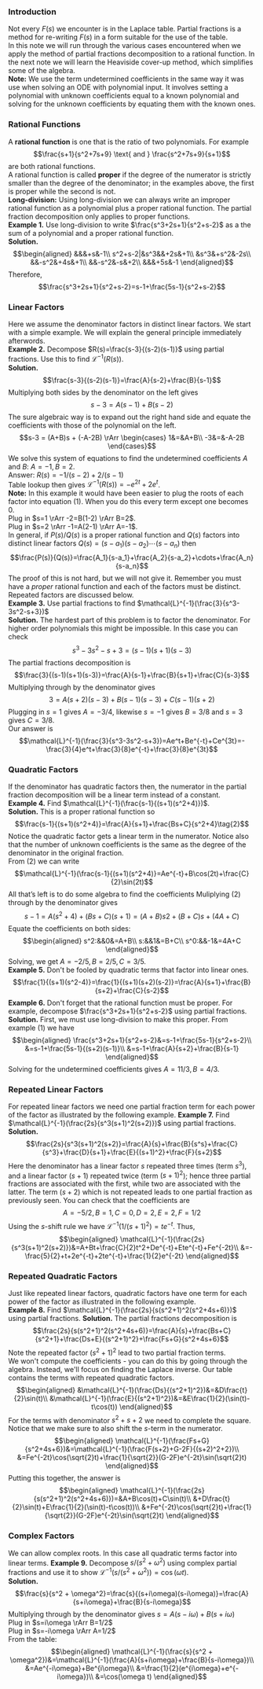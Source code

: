 ### Introduction
Not every $F(s)$ we encounter is in the Laplace table. Partial fractions is a method for re-writing $F(s)$ in a form suitable for the use of the table.  
In this note we will run through the various cases encountered when we apply the method of partial fractions decomposition to a rational function. In the next note we will learn the Heaviside cover-up method, which simplifies some of the algebra.  
**Note:** We use the term undetermined coefficients in the same way it was use when solving an ODE with polynomial input. It involves setting a polynomial with unknown coefficients equal to a known polynomial and solving for the unknown coefficients by equating them with the known ones.

### Rational Functions
A **rational function** is one that is the ratio of two polynomials. For example
$$\frac{s+1}{s^2+7s+9} \text{ and } \frac{s^2+7s+9}{s+1}$$
are both rational functions.  
A rational function is called **proper** if the degree of the numerator is strictly smaller than the degree of the denominator; in the examples above, the first is proper while the second is not.  
**Long-division:** Using long-division we can always write an improper rational function as a polynomial plus a proper rational function. The partial fraction decomposition only applies to proper functions.  
**Example 1.** Use long-division to write $\frac{s^3+2s+1}{s^2+s-2}$ as a the sum of a polynomial and a proper rational function.  
**Solution.**
$$\begin{aligned}
&&&+s&-1\\
s^2+s-2|&s^3&&+2s&+1\\
&s^3&+s^2&-2s\\
&&-s^2&+4s&+1\\
&&-s^2&-s&+2\\
&&&+5s&-1
\end{aligned}$$
Therefore,
$$\frac{s^3+2s+1}{s^2+s-2}=s-1+\frac{5s-1}{s^2+s-2}$$

### Linear Factors
Here we assume the denominator factors in distinct linear factors. We start with a simple example. We will explain the general principle immediately afterwords.  
**Example 2.** Decompose $R(s)=\frac{s-3}{(s-2)(s-1)}$ using partial fractions. Use this to find $\mathcal{L}^{-1}(R(s))$.  
**Solution.**
$$\frac{s-3}{(s-2)(s-1)}=\frac{A}{s-2}+\frac{B}{s-1}$$
Multiplying both sides by the denominator on the left gives
$$s-3 = A(s-1) + B(s-2)\tag{1}$$
The sure algebraic way is to expand out the right hand side and equate the coefficients with those of the polynomial on the left.
$$s-3 = (A+B)s + (-A-2B) \rArr \begin{cases}
1&=&A+B\\
-3&=&-A-2B
\end{cases}$$
We solve this system of equations to find the undetermined coefficients $A$ and $B$: $A = -1, B = 2$.  
Answer: $R(s)=-1/(s-2)+2/(s-1)$  
Table lookup then gives $\mathcal{L}^{-1}(R(s))=-e^{2t}+2e^t$.  
**Note:** In this example it would have been easier to plug the roots of each factor into equation $(1)$. When you do this every term except one becomes 0.  
Plug in $s=1 \rArr -2=B(1-2) \rArr B=2$.  
Plug in $s=2 \rArr -1=A(2-1) \rArr A=-1$.  
In general, if $P(s)/Q(s)$ is a proper rational function and $Q(s)$ factors into distinct linear factors $Q(s) = (s-a_1)(s-a_2)\cdots(s-a_n)$ then
$$\frac{P(s)}{Q(s)}=\frac{A_1}{s-a_1}+\frac{A_2}{s-a_2}+\cdots+\frac{A_n}{s-a_n}$$
The proof of this is not hard, but we will not give it. Remember you must have a *proper* rational function and each of the factors must be distinct. Repeated factors are discussed below.  
**Example 3.** Use partial fractions to find $\mathcal{L}^{-1}(\frac{3}{s^3-3s^2-s+3})$  
**Solution.** The hardest part of this problem is to factor the denominator. For higher order polynomials this might be impossible. In this case you can check
$$s^3-3s^2-s+3=(s-1)(s+1)(s-3)$$
The partial fractions decomposition is
$$\frac{3}{(s-1)(s+1)(s-3)}=\frac{A}{s-1}+\frac{B}{s+1}+\frac{C}{s-3}$$
Multiplying through by the denominator gives
$$3=A(s+2)(s-3)+B(s-1)(s-3)+C(s-1)(s+2)$$
Plugging in $s = 1$ gives $A = -3/4$, likewise $s = -1$ gives $B = 3/8$ and $s = 3$ gives $C = 3/8$.  
Our answer is
$$\mathcal{L}^{-1}(\frac{3}{s^3-3s^2-s+3})=Ae^t+Be^{-t}+Ce^{3t}=-\frac{3}{4}e^t+\frac{3}{8}e^{-t}+\frac{3}{8}e^{3t}$$

### Quadratic Factors
If the denominator has quadratic factors then, the numerator in the partial fraction decomposition will be a linear term instead of a constant.  
**Example 4.** Find $\mathcal{L}^{-1}(\frac{s-1}{(s+1)(s^2+4)})$.  
**Solution.** This is a proper rational function so
$$\frac{s-1}{(s+1)(s^2+4)}=\frac{A}{s+1}+\frac{Bs+C}{s^2+4}\tag{2}$$
Notice the quadratic factor gets a linear term in the numerator. Notice also that the number of unknown coefficients is the same as the degree of the denominator in the original fraction.  
From $(2)$ we can write
$$\mathcal{L}^{-1}(\frac{s-1}{(s+1)(s^2+4)}=Ae^{-t}+B\cos(2t)+\frac{C}{2}\sin(2t)$$
All that’s left is to do some algebra to find the coefficients Muliplying $(2)$ through by the denominator gives
$$s - 1 = A(s^2 + 4) + (Bs + C)(s + 1) = (A + B)s
2 + (B + C)s + (4A + C)$$
Equate the coefficients on both sides:
$$\begin{aligned}
s^2:&&0&=A+B\\
s:&&1&=B+C\\
s^0:&&-1&=4A+C
\end{aligned}$$
Solving, we get $A = -2/5, B = 2/5, C = 3/5$.  
**Example 5.** Don't be fooled by quadratic terms that factor into linear ones.
$$\frac{1}{(s+1)(s^2-4)}=\frac{1}{(s+1)(s+2)(s-2)}=\frac{A}{s+1}+\frac{B}{s+2}+\frac{C}{s-2}$$
**Example 6.** Don't forget that the rational function must be proper. For example, decompose $\frac{s^3+2s+1}{s^2+s-2}$ using partial fractions.  
**Solution.** First, we must use long-division to make this proper. From example $(1)$ we have
$$\begin{aligned}
\frac{s^3+2s+1}{s^2+s-2}&=s-1+\frac{5s-1}{s^2+s-2}\\
&=s-1+\frac{5s-1}{(s+2)(s-1)}\\
&=s-1+\frac{A}{s+2}+\frac{B}{s-1}
\end{aligned}$$
Solving for the undetermined coefficients gives $A = 11/3, B = 4/3$.

### Repeated Linear Factors
For repeated linear factors we need one partial fraction term for each power of the factor as illustrated by the following example.
**Example 7.** Find $\mathcal{L}^{-1}(\frac{2s}{s^3(s+1)^2(s+2)})$ using partial fractions.  
**Solution.**
$$\frac{2s}{s^3(s+1)^2(s+2)}=\frac{A}{s}+\frac{B}{s^s}+\frac{C}{s^3}+\frac{D}{s+1}+\frac{E}{(s+1)^2}+\frac{F}{s+2}$$
Here the denominator has a linear factor $s$ repeated three times (term $s^3$), and a linear factor $(s + 1)$ repeated twice (term $(s + 1)^2$); hence three partial fractions are associated with the first, while two are associated with the latter. The term $(s+2)$ which is not repeated leads to one partial fraction as previously seen. You can check that the coefficients are
$$A = -5/2, B = 1, C = 0, D = 2, E = 2, F = 1/2$$
Using the $s$-shift rule we have $\mathcal{L}^{-1}(1/(s+1)^2)=te^{-t}$. Thus,
$$\begin{aligned}
\mathcal{L}^{-1}(\frac{2s}{s^3(s+1)^2(s+2)})&=A+Bt+\frac{C}{2}t^2+De^{-t}+Ete^{-t}+Fe^{-2t}\\
&=-\frac{5}{2}+t+2e^{-t}+2te^{-t}+\frac{1}{2}e^{-2t}
\end{aligned}$$

### Repeated Quadratic Factors
Just like repeated linear factors, quadratic factors have one term for each power of the factor as illustrated in the following example.  
**Example 8.** Find $\mathcal{L}^{-1}(\frac{2s}{s(s^2+1)^2(s^2+4s+6)})$ using partial fractions.
**Solution.** The partial fractions decomposition is
$$\frac{2s}{s(s^2+1)^2(s^2+4s+6)}=\frac{A}{s}+\frac{Bs+C}{s^2+1}+\frac{Ds+E}{(s^2+1)^2}+\frac{Fs+G}{s^2+4s+6}$$
Note the repeated factor $(s^2 + 1)^2$ lead to two partial fraction terms.  
We won't compute the coefficients - you can do this by going through the algebra. Instead, we'll focus on finding the Laplace inverse. Our table contains the terms with repeated quadratic factors.
$$\begin{aligned}
&\mathcal{L}^{-1}(\frac{Ds}{(s^2+1)^2})&=&D\frac{t}{2}\sin(t)\\
&\mathcal{L}^{-1}(\frac{E}{(s^2+1)^2})&=&E\frac{1}{2}(\sin(t)-t\cos(t))
\end{aligned}$$
For the terms with denominator $s^2 + s + 2$ we need to complete the square. Notice that we make sure to also shift the $s$-term in the numerator.
$$\begin{aligned}
\mathcal{L}^{-1}(\frac{Fs+G}{s^2+4s+6})&=\mathcal{L}^{-1}(\frac{F(s+2)+G-2F}{(s+2)^2+2})\\
&=Fe^{-2t}\cos(\sqrt{2}t)+\frac{1}{\sqrt{2}}(G-2F)e^{-2t}\sin(\sqrt{2}t)
\end{aligned}$$
Putting this together, the answer is
$$\begin{aligned}
\mathcal{L}^{-1}(\frac{2s}{s(s^2+1)^2(s^2+4s+6)})=&A+B\cos(t)+C\sin(t)\\
&+D\frac{t}{2}\sin(t)+E\frac{1}{2}(\sin(t)-t\cos(t))\\
&+Fe^{-2t}\cos(\sqrt{2}t)+\frac{1}{\sqrt{2}}(G-2F)e^{-2t}\sin(\sqrt{2}t)
\end{aligned}$$

### Complex Factors
We can allow complex roots. In this case all quadratic terms factor into linear terms.
**Example 9.** Decompose $s/(s^2 + \omega^2)$ using complex partial fractions and use it to show $\mathcal{L}^{-1}(s/(s^2 + \omega^2))=\cos(\omega t)$.  
**Solution.**
$$\frac{s}{s^2 + \omega^2}=\frac{s}{(s+i\omega)(s-i\omega)}=\frac{A}{s+i\omega}+\frac{B}{s-i\omega}$$
Multiplying through by the denominator gives $s=A(s-i\omega)+B(s+i\omega)$  
Plug in $s=i\omega \rArr B=1/2$  
Plug in $s=-i\omega \rArr A=1/2$  
From the table:
$$\begin{aligned}
\mathcal{L}^{-1}(\frac{s}{s^2 + \omega^2})&=\mathcal{L}^{-1}(\frac{A}{s+i\omega}+\frac{B}{s-i\omega})\\
&=Ae^{-i\omega}+Be^{i\omega}\\
&=\frac{1}{2}(e^{i\omega}+e^{-i\omega})\\
&=\cos(\omega t)
\end{aligned}$$
